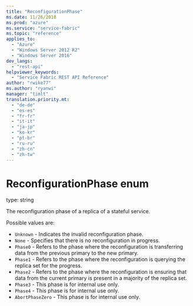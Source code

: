 ```yaml
---
title: "ReconfigurationPhase"
ms.date: 11/26/2018
ms.prod: "azure"
ms.service: "service-fabric"
ms.topic: "reference"
applies_to: 
  - "Azure"
  - "Windows Server 2012 R2"
  - "Windows Server 2016"
dev_langs: 
  - "rest-api"
helpviewer_keywords: 
  - "Service Fabric REST API Reference"
author: "rwike77"
ms.author: "ryanwi"
manager: "timlt"
translation.priority.mt: 
  - "de-de"
  - "es-es"
  - "fr-fr"
  - "it-it"
  - "ja-jp"
  - "ko-kr"
  - "pt-br"
  - "ru-ru"
  - "zh-cn"
  - "zh-tw"
---
```

# ReconfigurationPhase enum

type: string

The reconfiguration phase of a replica of a stateful service.

Possible values are: 

  - `Unknown` - Indicates the invalid reconfiguration phase.
  - `None` - Specifies that there is no reconfiguration in progress.
  - `Phase0` - Refers to the phase where the reconfiguration is transferring data from the previous primary to the new primary.
  - `Phase1` - Refers to the phase where the reconfiguration is querying the replica set for the progress.
  - `Phase2` - Refers to the phase where the reconfiguration is ensuring that data from the current primary is present in a majority of the replica set.
  - `Phase3` - This phase is for internal use only.
  - `Phase4` - This phase is for internal use only.
  - `AbortPhaseZero` - This phase is for internal use only.

